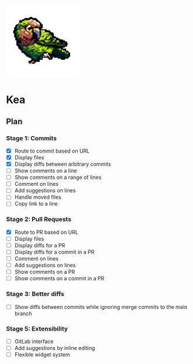 <img src="./public/kea.png" width="200" height="200" alt="Kea logo">

# Kea

## Plan

### Stage 1: Commits

- [x] Route to commit based on URL
- [x] Display files
- [x] Display diffs between arbitrary commits
- [ ] Show comments on a line
- [ ] Show comments on a range of lines
- [ ] Comment on lines
- [ ] Add suggestions on lines
- [ ] Handle moved files
- [ ] Copy link to a line

### Stage 2: Pull Requests

- [x] Route to PR based on URL
- [ ] Display files
- [ ] Display diffs for a PR
- [ ] Display diffs for a commit in a PR
- [ ] Comment on lines
- [ ] Add suggestions on lines
- [ ] Show comments on a PR
- [ ] Show comments on a commit in a PR

### Stage 3: Better diffs

- [ ] Show diffs between commits while ignoring merge commits to the main branch

### Stage 5: Extensibility

- [ ] GitLab interface
- [ ] Add suggestions by inline editing
- [ ] Flexible widget system
